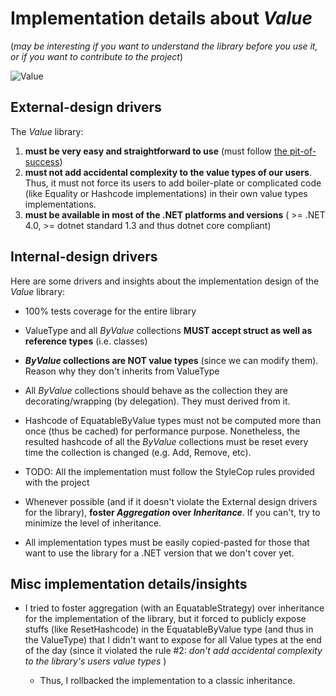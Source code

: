 # Implementation details about *Value*

(*may be interesting if you want to understand the library before you use it, or if you want to contribute to the project*)

![Value](https://github.com/tpierrain/Value/blob/master/Value-small.jpg?raw=true)

## External-design drivers

The *Value* library:

1. __must be very easy and straightforward to use__ (must follow [the pit-of-success](https://blog.codinghorror.com/falling-into-the-pit-of-success/))
2. __must not add accidental complexity to the value types of our users__. Thus, it must not force its users to add boiler-plate or complicated code (like Equality or Hashcode implementations) in their own value types implementations.
3. __must be available in most of the .NET platforms and versions__ ( >= .NET 4.0, >= dotnet standard 1.3 and thus dotnet core compliant)

## Internal-design drivers

Here are some drivers and insights about the implementation design of the *Value* library:

- 100% tests coverage for the entire library
- ValueType<T> and all *ByValue* collections __MUST accept struct as well as reference types__ (i.e. classes)
- __*ByValue* collections are NOT value types__ (since we can modify them). Reason why they don't inherits from ValueType<T>
- All *ByValue* collections should behave as the collection they are decorating/wrapping (by delegation). They must derived from it.
- Hashcode of EquatableByValue types must not be computed more than once (thus be cached) for performance purpose. Nonetheless, the resulted hashcode of all the *ByValue* collections must be reset every time the collection is changed (e.g. Add, Remove, etc).

- TODO: All the implementation must follow the StyleCop rules provided with the project
- Whenever possible (and if it doesn't violate the External design drivers for the library), __foster *Aggregation* over *Inheritance*__. If you can't, try to minimize the level of inheritance.
- All implementation types must be easily copied-pasted for those that want to use the library for a .NET version that we don't cover yet.


## Misc implementation details/insights

- I tried to foster aggregation (with an EquatableStrategy) over inheritance for the implementation of the library, but it forced to publicly expose stuffs (like ResetHashcode) in the EquatableByValue<T> type (and thus in the ValueType<T>) that I didn't want to expose for all Value types at the end of the day (since it violated the rule #2: *don't add accidental complexity to the library's users value types* )
	- Thus, I rollbacked the implementation to a classic inheritance.


 